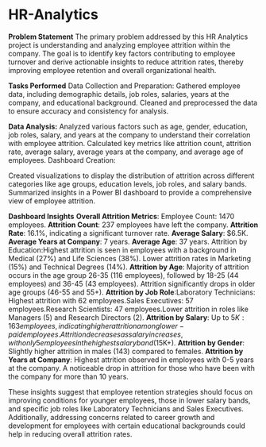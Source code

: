 # HR-Analytics

**Problem Statement**
The primary problem addressed by this HR Analytics project is understanding and analyzing employee attrition within the company. The goal is to identify key factors contributing to employee turnover and derive actionable insights to reduce attrition rates, thereby improving employee retention and overall organizational health.

**Tasks Performed**
Data Collection and Preparation:
Gathered employee data, including demographic details, job roles, salaries, years at the company, and educational background.
Cleaned and preprocessed the data to ensure accuracy and consistency for analysis.

**Data Analysis:**
Analyzed various factors such as age, gender, education, job roles, salary, and years at the company to understand their correlation with employee attrition.
Calculated key metrics like attrition count, attrition rate, average salary, average years at the company, and average age of employees.
Dashboard Creation:

Created visualizations to display the distribution of attrition across different categories like age groups, education levels, job roles, and salary bands.
Summarized insights in a Power BI dashboard to provide a comprehensive view of employee attrition.

**Dashboard Insights**
**Overall Attrition Metrics**: Employee Count: 1470 employees.
**Attrition Count**: 237 employees have left the company.
**Attrition Rate**: 16.1%, indicating a significant turnover rate.
**Average Salary**: $6.5K.
**Average Years at Company**: 7 years.
**Average Age**: 37 years.
Attrition by Education:Highest attrition is seen in employees with a background in Medical (27%) and Life Sciences (38%).
Lower attrition rates in Marketing (15%) and Technical Degrees (14%).
**Attrition by Age**: Majority of attrition occurs in the age group 26-35 (116 employees), followed by 18-25 (44 employees) and 36-45 (43 employees).
Attrition significantly drops in older age groups (46-55 and 55+).
**Attrition by Job Role**:Laboratory Technicians: Highest attrition with 62 employees.Sales Executives: 57 employees.Research Scientists: 47 employees.Lower attrition in roles like Managers (5) and Research Directors (2).
**Attrition by Salary**: Up to $5K: 163 employees, indicating higher attrition among lower-paid employees. Attrition decreases as salary increases, with only 5 employees in the highest salary band ($15K+).
**Attrition by Gender**: Slightly higher attrition in males (143) compared to females.
**Attrition by Years at Company**: Highest attrition observed in employees with 0-5 years at the company. A noticeable drop in attrition for those who have been with the company for more than 10 years.


These insights suggest that employee retention strategies should focus on improving conditions for younger employees, those in lower salary bands, and specific job roles like Laboratory Technicians and Sales Executives. Additionally, addressing concerns related to career growth and development for employees with certain educational backgrounds could help in reducing overall attrition rates.
